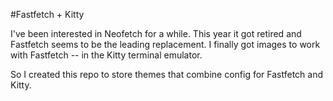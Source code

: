 #Fastfetch + Kitty

I've been interested in Neofetch for a while.  This year it got retired and Fastfetch seems to be the leading replacement.  I finally got images to work with Fastfetch -- in the Kitty terminal emulator.  

So I created this repo to store themes that combine config for Fastfetch and Kitty.  
